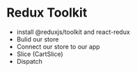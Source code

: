 # Redux Toolkit 

- install @reduxjs/toolkit and react-redux
- Bulid our store
- Connect our store to our app 
- Slice (CartSlice)
- Dispatch 